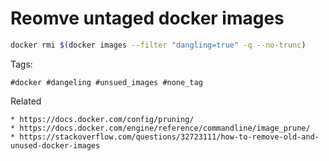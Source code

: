 # Reomve untaged docker images
```bash
docker rmi $(docker images --filter "dangling=true" -q --no-trunc)
```

Tags:
```
#docker #dangeling #unsued_images #none_tag
```

Related
```
* https://docs.docker.com/config/pruning/
* https://docs.docker.com/engine/reference/commandline/image_prune/
* https://stackoverflow.com/questions/32723111/how-to-remove-old-and-unused-docker-images
```
